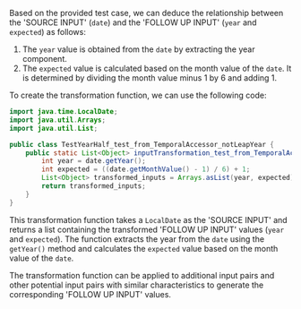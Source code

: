 Based on the provided test case, we can deduce the relationship between the 'SOURCE INPUT' (`date`) and the 'FOLLOW UP INPUT' (`year` and `expected`) as follows:

1. The `year` value is obtained from the `date` by extracting the year component.
2. The `expected` value is calculated based on the month value of the `date`. It is determined by dividing the month value minus 1 by 6 and adding 1.

To create the transformation function, we can use the following code:

```java
import java.time.LocalDate;
import java.util.Arrays;
import java.util.List;

public class TestYearHalf_test_from_TemporalAccessor_notLeapYear {
    public static List<Object> inputTransformation_test_from_TemporalAccessor_notLeapYear(LocalDate date) {
        int year = date.getYear();
        int expected = ((date.getMonthValue() - 1) / 6) + 1;
        List<Object> transformed_inputs = Arrays.asList(year, expected);
        return transformed_inputs;
    }
}
```

This transformation function takes a `LocalDate` as the 'SOURCE INPUT' and returns a list containing the transformed 'FOLLOW UP INPUT' values (`year` and `expected`). The function extracts the year from the `date` using the `getYear()` method and calculates the `expected` value based on the month value of the `date`.

The transformation function can be applied to additional input pairs and other potential input pairs with similar characteristics to generate the corresponding 'FOLLOW UP INPUT' values.